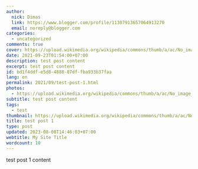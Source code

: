 ```yaml
---
author:
  nick: Dimas
  link: https://www.blogger.com/profile/11307913657064913270
  email: noreply@blogger.com
categories:
  - uncategorized
comments: true
cover: https://upload.wikimedia.org/wikipedia/commons/thumb/a/ac/No_image_available.svg/2048px-No_image_available.svg.png
date: 2021-09-23T01:54:00+07:00
description: test post content
excerpt: test post content
id: bd1f4ddf-e5d8-4888-87df-fba933b37faa
lang: en
permalink: 2021/09/test-post-1.html
photos:
  - https://upload.wikimedia.org/wikipedia/commons/thumb/a/ac/No_image_available.svg/2048px-No_image_available.svg.png
subtitle: test post content
tags:
  - test
thumbnail: https://upload.wikimedia.org/wikipedia/commons/thumb/a/ac/No_image_available.svg/2048px-No_image_available.svg.png
title: test post 1
type: post
updated: 2023-08-08T14:46:03+07:00
webtitle: My Site Title
wordcount: 10
---
```


test post 1 content
